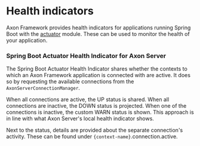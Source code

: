 # Health indicators

Axon Framework provides health indicators for applications running Spring Boot with the [actuator](https://docs.spring.io/spring-boot/docs/2.5.6/reference/html/actuator.html#actuator) module. 
These can be used to monitor the health of your application.

### Spring Boot Actuator Health Indicator for Axon Server

The Spring Boot Actuator Health Indicator shares whether the contexts to which an Axon Framework application is connected with are active.
It does so by requesting the available connections from the `AxonServerConnectionManager`.

When all connections are active, the UP status is shared.
When all connections are inactive, the DOWN status is projected.
When one of the connections is inactive, the custom WARN status is shown.
This approach is in line with what Axon Server's local health indicator shows.

Next to the status, details are provided about the separate connection's activity.
These can be found under `{context-name}`.connection.active.
